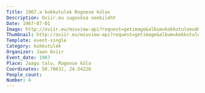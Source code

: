 ```yaml
---
Title: 1967.a kokkutulek Rognese külas
Description: Oviir.eu suguvõsa veebileht
Date: 1967-07-01
Image: http://oviir.eu/miuview-api?request=getimage&album=kokkutulekud&item=1967-4.-kokkutulek-kaelase-jaagul.jpg&size=1200&mode=longest
Thumbnail: http://oviir.eu/miuview-api?request=getimage&album=kokkutulekud&item=1967-4.-kokkutulek-kaelase-jaagul.jpg&size=600&mode=square
Template: event-single
Category: kokkutulek
Organizer: Jaan Oviir
Event_date: 1967
Place: Jaagu talu, Rogense küla
Coordinates: 58.70631, 24.54226
People_count:
Number: 4
---
```

